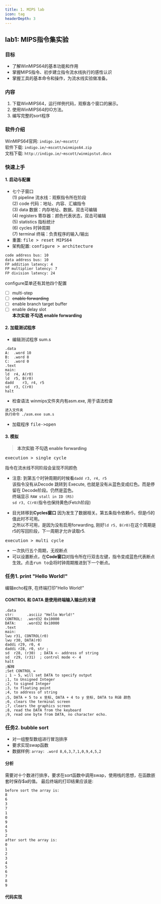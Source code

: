 ```yaml
---
title: 1. MIPS lab
icon: tag
headerDepth: 3
---
```


## lab1: MIPS指令集实验

### 目标
- 了解WinMIPS64的基本功能和作用
- 掌握MIPS指令、初步建立指令流水线执行的感性认识
- 掌握工具的基本命令和操作，为流水线实验做准备。

### 内容
1. 下载WinMIPS64，运行样例代码，观察各个窗口的展示。
2. 使用WinMIPS64的IO方法。
3. 编写完整的sort程序

### 软件介绍
WinMIPS64官网: `indigo.ie/~mscott/`  
软件下载: `indigo.ie/~mscott/winmips64.zip`  
文档下载: `http://indigo.ie/~mscott/winmipstut.docx`  

### 快速上手
#### 1. 启动与配置
- 七个子窗口  
    (1) pipeline 流水线：观察指令所在阶段  
    (2) code 代码：地址、内容、汇编指令  
    (3) data 数据：内存地址、数据。双击可编辑  
    (4) registers 寄存器：颜色代表状态，双击可编辑  
    (5) statistics 指标统计  
    (6) cycles 时钟周期  
    (7) terminal 终端：负责程序的输入/输出 
- 重置: <kbd>file > reset MIPS64</kbd>  
- 架构配置: <kbd>configure > architecture</kbd>
```bash
code address bus: 10
data address bus: 10
FP addition latency: 4 
FP multiplier latency: 7
FP division latency: 24
```
configure菜单还有其他四个配置
- [ ] multi-step
- [ ] ~~enable forwarding~~
- [ ] enable branch target buffer
- [ ] enable delay slot  
**本次实验 不勾选 enable forwarding**

#### 2. 加载测试程序
- 编辑测试程序 sum.s
```asmatmel
.data
A:  .word 10
B:  .word 8
C:  .word 0
.text
main:
ld  r4, A(r0)
ld  r5, B(r0)
dadd    r3, r4, r5
sd  r3, C(r0)
halt
```
- 检查语法
winmips文件夹内有asm.exe, 用于语法检查
```bash
进入文件夹
执行命令 ./asm.exe sum.s
```
- 加载程序
<kbd>file->open</kbd>

#### 3. 模拟  
> **本次实验 不勾选 enable forwarding**  

<kbd>execution > single cycle</kbd>  

指令在流水线不同阶段会呈现不同颜色

- 注意: 到第五个时钟周期的时候看`dadd r3, r4, r5`  
该指令没有从Decode 跳转到 Execute, 也就是没有从蓝色变成红色。而是停留在 Decode阶段。仍然是蓝色。  
终端显示 `RAW stall in ID (RS)`  
`sd r3, C(r0)`指令也保持黄色(Fetch阶段)  

- 目光转移到**Cycles窗口** 
因为发生了数据相关。第五条指令依赖r5，但是r5的值此时不可用。  
之所以不可用，是因为没有启用forwarding, 刚好`ld r5, B(r0)`在这个周期是r5的写回阶段，下一周期才允许读取r5.  

<kbd>execution > multi cycle</kbd>  
- 一次执行五个周期，无视断点
- 可以设置断点，在**Code窗口**对指令所在行双击左键，指令变成蓝色代表断点生效。点击<kbd>run to</kbd>会将时钟周期推进到下一个断点。

### 任务1. print "Hello World!"
编辑echo程序, 在终端打印"Hello World!"
#### CONTROL 和 DATA 是使用终端输入输出的关键
```asmatmel
.data
str:      .asciiz "Hello World!"
CONTROL:  .word32 0x10000
DATA:     .word32 0x10000
.text
main:
lwu r31, CONTROL(r0)
lwu r30, DATA(r0)
daddi r29, r0, 4
daddi r28, r0, str ; 
sd  r28, (r30)  ; DATA <- address of string
sd  r29, (r31)  ; control mode <- 4
halt
;解释
;Set CONTROL = 
; 1 ~ 5, will set DATA to specify output
;1, to Unsigned Integer
;2, to signed Integer
;3, to floating point
;4, to address of string
;5, DATA + 5 to x 坐标, DATA + 4 to y 坐标, DATA to RGB 颜色
;6, clears the terminal screen
;7, clears the graphics screen
;8, read the DATA from the keyboard
;9, read one byte from DATA, no character echo.
```
### 任务2. bubble sort
- 对一组整型数组进行冒泡排序
- 要求实现swap函数
- 数据样例: `array: .word 8,6,3,7,1,0,9,4,5,2`
#### 分析
需要对十个数进行排序，要求在sort函数中调用swap，使用栈的思想，在函数嵌套时保存$a的值。
最后终端的打印结果应该是:
```bash
before sort the array is:
8
6
3
7
1
0
9
4
5
2
after sort the array is:
0
1
2
3
4
5
6
7
8
9
```
#### 代码实现
```asmatmel

```
